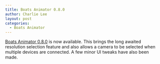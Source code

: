 ```yaml
---
title: Boats Animator 0.8.0
author: Charlie Lee
layout: post
categories:
  - Boats Animator
---
```

[Boats Animator 0.8.0](https://github.com/BoatsAreRockable/boats-animator/releases/tag/v0.8.0) is now available. This brings the long awaited resolution selection feature and also allows a camera to be selected when multiple devices are connected. A few minor UI tweaks have also been made.
